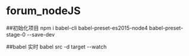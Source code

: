 # forum_nodeJS
##初始化项目
npm i babel-cli babel-preset-es2015-node4 babel-preset-stage-0 --save-dev

##babel 实时
babel src -d target --watch